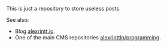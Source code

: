 This is just a repository to store useless posts.

See also:

- Blog [alexrintt.io](https://alexrintt.io).
- One of the main CMS repositories [alexrinttln/programming](https://github.com/alexrinttln/programming).
